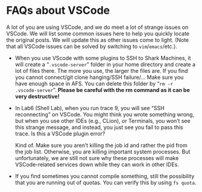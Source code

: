 # FAQs about VSCode

A lot of you are using VSCode, and we do meet a lot of strange issues on VSCode. We will list some common issues here to help you quickly locate the original posts. We will update this as other issues come to light. (Note that all VSCode issues can be solved by switching to `vim`/`emacs`/etc.).

+ When you use VScode with some plugins to SSH to Shark Machines, it will create a “`.vscode-server`” folder in your home directory and create a lot of files there. The more you use, the larger the files are. If you find you cannot connect/git clone hanging/SSH failure/… Make sure you have enough space in AFS. You can delete this folder by “`rm -r .vscode-server`”. **Please be careful with the rm command as it can be very destructive!**

+ In Lab6 (Shell Lab), when you run trace 9, you will see “SSH reconnecting” on VSCode. You might think you wrote something wrong, but when you use other IDEs (e.g., CLion), or Terminals, you won’t see this strange message, and instead, you just see you fail to pass this trace. Is this a VSCode plugin error?

  Kind of. Make sure you aren’t killing the job id and rather the pid from the job list. Otherwise, you are killing important system processes. But unfortunately, we are still not sure why these processes will make VSCode-related services down while they can work in other IDEs.

+ If you find sometimes you cannot compile something, still the possibility that you are running out of quotas. You can verify this by using `fs quota`.